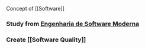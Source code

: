 Concept of [[Software]]
### Study from [Engenharia de Software Moderna](https://engsoftmoderna.info/)

### Create [[Software Quality]]